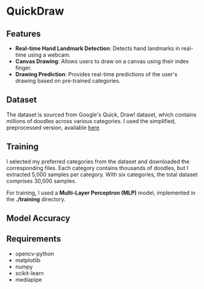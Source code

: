 # QuickDraw

## Features
- **Real-time Hand Landmark Detection**: Detects hand landmarks in real-time using a webcam.
- **Canvas Drawing**: Allows users to draw on a canvas using their index finger.
- **Drawing Prediction**: Provides real-time predictions of the user's drawing based on pre-trained categories.

## Dataset
The dataset is sourced from Google's Quick, Draw! dataset, which contains millions of doodles across various categories. I used the simplified, preprocessed version, available [here](https://console.cloud.google.com/storage/browser/quickdraw_dataset/full/numpy_bitmap?pageState=(%22StorageObjectListTable%22:(%22f%22:%22%255B%255D%22))&inv=1&invt=AbliDA)

## Training
I selected my preferred categories from the dataset and downloaded the corresponding files. Each category contains thousands of doodles, but I extracted 5,000 samples per category. With six categories, the total dataset comprises 30,000 samples.

For training, I used a **Multi-Layer Perceptron (MLP)** model, implemented in the **./training** directory.

## Model Accuracy

## Requirements
- opencv-python
- matplotlib
- numpy
- scikit-learn
- mediapipe
